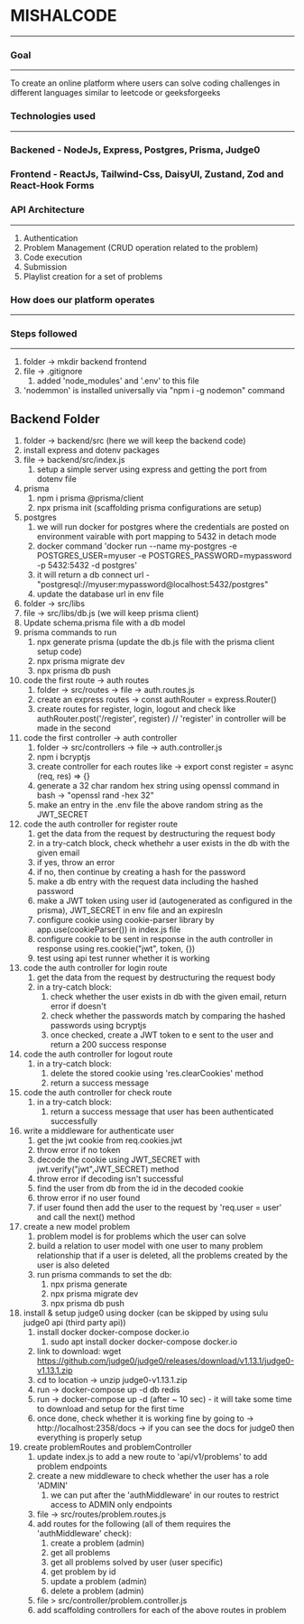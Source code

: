 # MISHALCODE
------------

### Goal
--------
To create an online platform where users can solve coding challenges in different languages similar to leetcode or geeksforgeeks

### Technologies used
---------------------
### Backened - NodeJs, Express, Postgres, Prisma, Judge0
### Frontend - ReactJs, Tailwind-Css, DaisyUI, Zustand, Zod and React-Hook Forms

### API Architecture
--------------------
1. Authentication
2. Problem Management (CRUD operation related to the problem)
3. Code execution 
4. Submission
5. Playlist creation for a set of problems


### How does our platform operates
----------------------------------



### Steps followed
-------------------
1. folder -> mkdir backend frontend
2. file -> .gitignore
   1. added 'node_modules' and '.env' to this file
3. 'nodemmon' is installed universally via "npm i -g nodemon" command

Backend Folder
--------------
1. folder -> backend/src (here we will keep the backend code)
2. install express and dotenv packages
3. file -> backend/src/index.js
   1. setup a simple server using express and getting the port from dotenv file
4. prisma
   1. npm i prisma @prisma/client 
   2. npx prisma init (scaffolding prisma configurations are setup)
5. postgres
   1. we will run docker for postgres where the credentials are posted on environment vairable with port mapping to 5432 in detach mode
   2. docker command 'docker run --name my-postgres -e POSTGRES_USER=myuser -e POSTGRES_PASSWORD=mypassword -p 5432:5432 -d postgres'
   3. it will return a db connect url - "postgresql://myuser:mypassword@localhost:5432/postgres"
   4. update the database url in env file
6. folder -> src/libs
7. file -> src/libs/db.js (we will keep prisma client)
8. Update schema.prisma file with a db model
9. prisma commands to run 
   1.  npx generate prisma (update the db.js file with the prisma client setup code)
   2.  npx prisma migrate dev
   3.  npx prisma db push 
10. code the first route -> auth routes
    1.  folder -> src/routes -> file -> auth.routes.js
    2.  create an express routes -> const authRouter = express.Router()
    3.  create routes for register, login, logout and check like authRouter.post('/register', register) // 'register' in controller will be made in the second 
11. code the first controller -> auth controller
    1.  folder -> src/controllers -> file -> auth.controller.js
    2.  npm i bcryptjs
    3.  create controller for each routes like -> export const register = async (req, res) => {}
    4.  generate a 32 char random hex string using openssl command in bash -> "openssl rand -hex 32"
    5.  make an entry in the .env file the above random string as the JWT_SECRET
12. code the auth controller for register route
    1.  get the data from the request by destructuring the request body
    2.  in a try-catch block, check whethehr a user exists in the db with the given email
    3.  if yes, throw an error
    4.  if no, then continue by creating a hash for the password 
    5.  make a db entry with the request data including the hashed password
    6.  make a JWT token using user id (autogenerated as configured in the prisma), JWT_SECRET in env file and an expiresIn
    7.  configure cookie using cookie-parser library by app.use(cookieParser()) in index.js file
    8.  configure cookie to be sent in response in the auth controller in response using res.cookie("jwt", token, {<other details>})
    9.  test using api test runner whether it is working
13. code the auth controller for login route
    1.  get the data from the request by destructuring the request body
    2.  in a try-catch block: 
        1.  check whether the user exists in db with the given email, return error if doesn't
        2.  check whether the passwords match by comparing the hashed passwords using bcryptjs
        3.  once checked, create a JWT token to e sent to the user and return a 200 success response
14. code the auth controller for logout route
    1.  in a try-catch block:
        1.  delete the stored cookie using 'res.clearCookies' method
        2.  return a success message 
15. code the auth controller for check route
    1.  in a try-catch block:
        1.  return a success message that user has been authenticated successfully
16. write a middleware for authenticate user
    1.  get the jwt cookie from req.cookies.jwt
    2.  throw error if no token
    3.  decode the cookie using JWT_SECRET with jwt.verify("jwt",JWT_SECRET) method
    4.  throw error if decoding isn't successful
    5.  find the user from db from the id in the decoded cookie
    6.  throw error if no user found
    7.  if user found then add the user to the request by 'req.user = user' and call the next() method
17. create a new model problem
    1.  problem model is for problems which the user can solve
    2.  build a relation to user model with one user to many problem relationship that if a user is deleted, all the problems created by the user is also deleted
    3.  run prisma commands to set the db:
        1.  npx prisma generate
        2.  npx prisma migrate dev
        3.  npx prisma db push
18. install & setup judge0 using docker (can be skipped by using sulu judge0 api (third party api))
    1. install docker docker-compose docker.io
       1. sudo apt install docker docker-compose docker.io
    2. link to download: wget https://github.com/judge0/judge0/releases/download/v1.13.1/judge0-v1.13.1.zip
    3. cd to location -> unzip judge0-v1.13.1.zip 
    4. run -> docker-compose up -d db redis
    5. run -> docker-compose up -d (after ~ 10 sec) - it will take some time to download and setup for the first time
    6. once done, check whether it is working fine by going to -> http://localhost:2358/docs -> if you can see the docs for judge0 then everything is properly setup
 19. create problemRoutes and problemController
     1.  update index.js to add a new route to 'api/v1/problems' to add problem endpoints
     2.  create a new middleware to check whether the user has a role 'ADMIN' 
         1.  we can put after the 'authMiddleware' in our routes to restrict access to ADMIN only endpoints
     3.  file -> src/routes/problem.routes.js
     4.   add routes for the following (all of them requires the 'authMiddleware' check):
          1.   create a problem (admin)
          2.   get all problems
          3.   get all problems solved by user (user specific)
          4.   get problem by id
          5.   update a problem (admin)
          6.   delete a problem (admin)
     5.   file > src/controller/problem.controller.js
     6.   add scaffolding controllers for each of the above routes in problem
